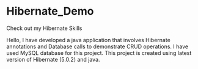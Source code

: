 # Hibernate_Demo
Check out my Hibernate Skills

Hello,
I have developed a java application that involves Hibernate annotations and Database calls to demonstrate CRUD operations. I have used MySQL database for this project. This project is created using latest version of Hibernate (5.0.2) and java.
